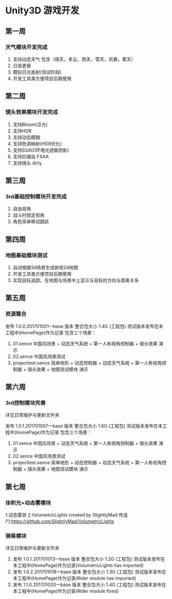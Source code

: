 # Unity3D 游戏开发
## 第一周 
### 天气模块开发完成
1. 支持动态天气 包含（晴天，多云，雨天，雪天，风暴，雾天）
2. 日夜更替
3. 模拟日光直射(测试阶段)
4. 开发工具类方便项目后期使用

## 第二周
### 镜头效果模块开发完成
1. 支持Bloom(泛光)
2. 支持HDR
3. 支持动态模糊
4. 支持色调映射(HDR优化)
5. 支持SSAO(环境光遮蔽阴影)
6. 支持抗锯齿 FXAA
7. 支持镜头 dirty

## 第三周
### 3rd基础控制模块开发完成
1. 自由视角
2. 战斗时锁定视角
3. 角色简单移动跳跃

## 第四周
### 地图基础模块测试
1. 自动根据3d场景生成俯视2d地图
2. 开发工具类方便项目后期使用
3. 实现目标追踪，在地图与场景中上显示与目标的方向与距离关系

## 第五周
### 资源整合
发布 1.0.0.201701001—base 版本 整合包大小 1.4G (工程包) 测试版本发布在本工程中(HomePage)作为记录
包含三个场景：
1. 01.sence 中国风场景 + 动态天气系统 + 第一人称视角控制器 + 镜头效果 演示
2. 02.sence 中国风场景测试
3. projecttest.sence 简单地形 + 动态控制器 + 动态天气系统 + 第一人称视角控制器 + 镜头效果 + 地图测试模块 演示

## 第六周
### 3rd控制模块完善
详见日常维护与更新文件夹

发布 1.0.1.201701007—base 版本 整合包大小 1.6G (工程包) 测试版本发布在本工程中(HomePage)作为记录
包含三个场景：
1. 01.sence 中国风场景 + 动态天气系统 + 第一人称视角控制器 + 镜头效果 演示
2. 02.sence 中国风场景测试
3. projecttest.sence 简单地形 + 动态控制器 + 动态天气系统 + 第一人称视角控制器 + 镜头效果 + 地图测试模块 演示

## 第七周
### 体积光+动态雾模块
1.动态雾效
2.VolumetricLights created by SlightlyMad 传送门:https://github.com/SlightlyMad/VolumetricLights
### 骑乘模块
详见日常维护与更新文件夹

1. 发布 1.0.1.201701013—base 版本 整合包大小 1.2G (工程包) 测试版本发布在本工程中(HomePage)作为记录(VolumetricLights has imported)
2. 发布 1.0.2.201701018—base 版本 整合包大小 1.3G (工程包) 测试版本发布在本工程中(HomePage)作为记录(Rider module has imported)
3. 发布 1.1.0.201701020—base 版本 整合包大小 1.4G (工程包) 测试版本发布在本工程中(HomePage)作为记录(Rider module fixed)
